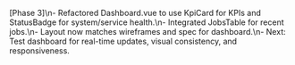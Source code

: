 [Phase 3]\n- Refactored Dashboard.vue to use KpiCard for KPIs and StatusBadge for system/service health.\n- Integrated JobsTable for recent jobs.\n- Layout now matches wireframes and spec for dashboard.\n- Next: Test dashboard for real-time updates, visual consistency, and responsiveness.
